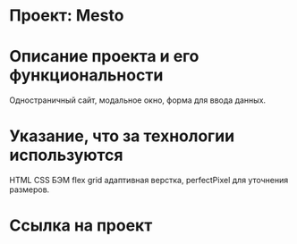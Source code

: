 # Проект: Mesto

# Oписание проекта и его функциональности
Одностраничный сайт, модальное окно, форма для ввода данных.

# Указание, что за технологии используются
HTML CSS БЭМ flex grid адаптивная верстка, perfectPixel для уточнения размеров.

# Ссылка на проект

